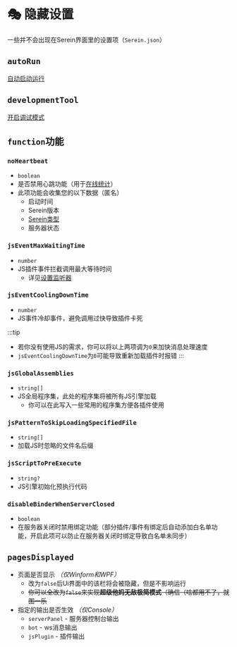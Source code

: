 # 🎭 隐藏设置

一些并不会出现在Serein界面里的设置项（`Serein.json`）

## `autoRun`

[自动启动运行](autoRunOnStarted)

## `developmentTool`

[开启调试模式](debugMode)

## `function`功能

### `noHeartbeat`

- `boolean`
- 是否禁用心跳功能（用于[在线统计](/onlineCount)）
- 此项功能会收集您的以下数据（匿名）
  - 启动时间
  - Serein版本
  - [Serein类型](differenceBetweenVersions)
  - 服务器状态

### `jsEventMaxWaitingTime`

- `number`
- JS插件事件拦截调用最大等待时间
  - 详见[设置监听器](../development/function/serein#设置监听器)

### `jsEventCoolingDownTime`

- `number`
- JS事件冷却事件，避免调用过快导致插件卡死

:::tip

- 若你没有使用JS的需求，你可以将以上两项调为`0`来加快消息处理速度
- `jsEventCoolingDownTime`为`0`可能导致重新加载插件时报错
:::

### `jsGlobalAssemblies`

- `string[]`
- JS全局程序集，此处的程序集将被所有JS引擎加载
  - 你可以在此写入一些常用的程序集方便各插件使用

### `jsPatternToSkipLoadingSpecifiedFile`

- `string[]`
- 加载JS时忽略的文件名后缀

### `jsScriptToPreExecute`

- `string?`
- JS引擎初始化预执行代码

### `disableBinderWhenServerClosed`

- `boolean`
- 在服务器关闭时禁用绑定功能（部分插件/事件有绑定后自动添加白名单功能，开启此项可以防止在服务器关闭时绑定导致白名单未同步）

## `pagesDisplayed`

- 页面是否显示 *（仅Winform和WPF）*
  - 改为`false`后Ui界面中的该栏将会被隐藏，但是不影响运行
  - ~~你可以全改为`false`来实现**超级他妈无敌极简模式**（确信（啥都用不了，就图一乐~~
- 指定的输出是否生效 *（仅Console）*
  - `serverPanel` - 服务器控制台输出
  - `bot` - ws消息输出
  - `jsPlugin` - 插件输出
